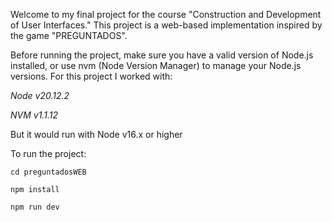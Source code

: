 Welcome to my final project for the course "Construction and Development of User Interfaces." This project is a web-based implementation inspired by the game "PREGUNTADOS".

Before running the project, make sure you have a valid version of Node.js installed, or use nvm (Node Version Manager) to manage your Node.js versions. For this project I worked with:

*Node v20.12.2*

*NVM v1.1.12*

But it would run with Node v16.x or higher

To run the project: 

```
cd preguntadosWEB 
```

```
npm install 
```

```
npm run dev
```
